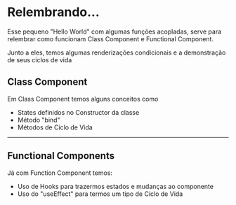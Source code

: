 <h1>Relembrando...</h1>

<p>Esse pequeno "Hello World" com algumas funções acopladas, serve para relembrar como funcionam Class Component e Functional Component.</p>

<p>Junto a eles, temos algumas renderizações condicionais e a demonstração de seus ciclos de vida </p>

<h2> Class Component </h2>
<p> Em Class Component temos alguns conceitos como</p>

<ul>
    <li>States definidos no Constructor da classe</li>
    <li>Método "bind"</li>
    <li>Métodos de Ciclo de Vida</li>
</ul>

<hr>

<h2> Functional Components </h2>

<p> Já com Function Component temos:</p>

<ul>
    <li>Uso de Hooks para trazermos estados e mudanças ao componente </li>
    <li>Uso do "useEffect" para termos um tipo de Ciclo de Vida </li>
</ul>